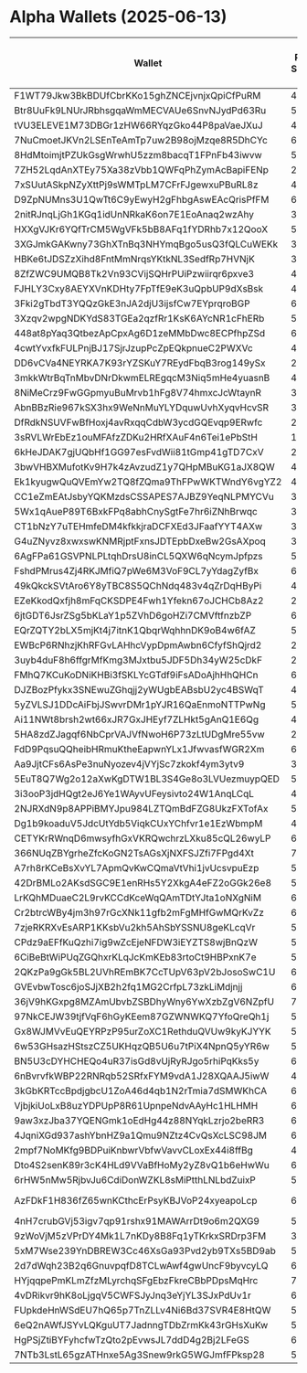 # Alpha Wallets (2025-06-13)

| Wallet | Risk Score | Backtesting ROI (SOL) | Portfolio Value (USD) | SOL Balance | Farming Attempts / Total Tokens | Farming Ratio (%) | Median/Avg Risk of Last 10 Tokens | Median/Avg MC of Last 10 Tokens | Winrate (%) | ROI (%) | ROI (1D) (%) | Win Rate 1D (%) | Tokens (1D) | ROI (7D) (%) | Win Rate 7D (%) | Tokens (7D) | ROI (30D) (%) | Win Rate 30D (%) | Tokens (30D) | Realized Gains (USD) | Unrealized Gains (USD) | Median/Avg Holding Time (min) | Buy Size | Median/Avg Profit % Per Trade | Median/Avg Loss % Per Trade |
|----------|----------|----------|----------|----------|----------|----------|----------|----------|----------|----------|----------|----------|----------|----------|----------|----------|----------|----------|----------|----------|----------|----------|----------|----------|----------|
| F1WT79Jkw3BkBDUfCbrKKo15ghZNCEjvnjxQpiCfPuRM | 48.30 | 20.95% | $12798.86 | 64.6482 | 14 / 174 | 8.05% | 5.00/5.20 | $7.32K/$40.22M | 54.02% | 50.13% | 1.17% | 80.00% | 3 | 2.75% | 81.25% | 13 | 23.05% | 62.22% | 41 | $85553.70 | $2341.87 | 367.27/6973.57 | $672.55 | 86.69%/1240.88% | -49.42%/-46.54% |
| Btr8UuFk9LNUrJRbhsgqaWmMECVAUe6SnvNJydPd63Ru | 55.33 | 17.00% | $38149.71 | 5.4179 | 0 / 24 | 0.00% | 5.00/5.10 | $438.82K/$1.67M | 54.17% | 19.69% | 8.42% | 50.00% | 1 | 21.36% | 58.33% | 8 | 15.78% | 47.37% | 18 | $32827.11 | $4281.27 | 1054.67/3297.79 | $4700.27 | 152.15%/179.40% | -1.58%/-1.58% |
| tVU3ELEVE1M73DBGr1zHW66RYqzGko44P8paVaeJXuJ | 40.95 | 16.42% | $7048.19 | 41.1515 | 0 / 24 | 0.00% | 0.00/0.80 | $55.73M/$1.16B | 45.83% | 106.71% | 4.75% | 100.00% | 0 | 23.19% | 100.00% | 2 | 23.19% | 100.00% | 2 | $1504.66 | $265.32 | 3348.89/54671.13 | $56.84 | 24.50%/403.86% | -95.96%/-89.69% |
| 7NuCmoetJKVn2LSEnTeAmTp7uw2B98ojMzqe8R5DhCYc | 66.26 | 10.37% | $3994.02 | 13.3067 | 0 / 23 | 0.00% | 4.00/3.70 | $80.54K/$1.34M | 47.83% | 58.46% | 3.62% | 50.00% | 1 | 3.34% | 43.75% | 15 | 24921.02% | 57.14% | 21 | $3366.16 | $148.07 | 677.90/9898.99 | $25.16 | -/- | -97.41%/-97.41% |
| 8HdMtoimjtPZUkGsgWrwhU5zzm8bacqT1FPnFb43iwvw | 56.40 | 7.61% | $5603.18 | 25.2014 | 0 / 24 | 0.00% | 4.00/4.10 | $71.10K/$491.33K | 50.00% | 33.52% | 187.94% | 36.36% | 9 | 100.00% | 50.00% | 24 | 100.00% | 50.00% | 24 | $3947.38 | $641.53 | 15.72/388.74 | $271.84 | -/- | -/- |
| 7ZH52LqdAnXTEy75Xa38zVbb1QWFqPhZymAcBapiFENp | 24.29 | 6.97% | $8210.58 | 39.0020 | 0 / 13 | 0.00% | 0.00/0.00 | $9.97M/$9.97M | 46.15% | 26.25% | 193.89% | 50.00% | 10 | 100.00% | 60.00% | 11 | 100.00% | 60.00% | 11 | $1105.88 | $-81.15 | 750.35/750.35 | $242.05 | -/- | -/- |
| 7xSUutASkpNZyXttPj9sWMTpLM7CFrFJgewxuPBuRL8z | 42.00 | 5.77% | $21081.33 | 89.5308 | 0 / 20 | 0.00% | 0.00/1.20 | $6.68M/$300.28M | 45.00% | 78.35% | 7.95% | 100.00% | 0 | 4.80% | 100.00% | 0 | 11.11% | 25.00% | 6 | $37536.55 | $705.26 | 5435.62/44066.18 | $1155.46 | 137.69%/185.43% | -37.94%/-44.13% |
| D9ZpNUMns3U1QwTt6C9yEwyH2gFhbgAswEAcQrisPfFM | 64.94 | 5.47% | $2060.44 | 14.2216 | 0 / 26 | 0.00% | 4.00/4.50 | $4.44K/$12.15K | 46.15% | 29.37% | 7.45% | 100.00% | 1 | 33.67% | 85.71% | 4 | 43.40% | 44.44% | 16 | $2227.53 | $-0.00 | 43.17/6248.60 | $218.69 | 81.14%/264.34% | -27.53%/-29.00% |
| 2nitRJnqLjGh1KGq1idUnNRkaK6on7E1EoAnaq2wzAhy | 37.66 | 3.17% | $19298.87 | 77.0463 | 1 / 53 | 1.89% | 0.00/1.20 | $997.18K/$35.38M | 50.94% | 9.11% | 1.34% | 60.00% | 3 | 26.84% | 46.15% | 10 | 4.51% | 43.75% | 12 | $4270.46 | $-154.79 | 209.16/11196.78 | $459.12 | 18.57%/82.13% | -36.10%/-40.95% |
| HXXgVJKr6YQfTrCM5WgVFk5bB8AFq1fYDRhb7x12QooX | 54.47 | 3.17% | $8520.38 | 9.7370 | 5 / 91 | 5.49% | 5.00/5.00 | $22.77K/$81.02K | 57.14% | 31.27% | 11.43% | 100.00% | 2 | 44.73% | 92.31% | 9 | 260.59% | 66.67% | 22 | $5489.71 | $1356.65 | 605.48/5856.74 | $98.62 | 28.59%/67.38% | -31.11%/-35.56% |
| 3XGJmkGAKwny73GhXTnBq3NHYmqBgo5usQ3fQLCuWEKk | 36.56 | 2.77% | $18797.81 | 73.5879 | 0 / 18 | 0.00% | 0.00/0.90 | $156.24K/$1.06M | 72.22% | 58.80% | 3.27% | 63.64% | 8 | 100.00% | 72.22% | 18 | 100.00% | 72.22% | 18 | $16436.82 | $97.49 | 401.86/729.78 | $833.14 | -/- | -/- |
| HBKe6tJDSZzXihd8FntMmNrqsYKtkNL3SedfRp7HVNjK | 36.00 | 1.08% | $71310.84 | 75.3308 | 0 / 17 | 0.00% | 0.00/0.40 | $4.69M/$6.97M | 47.06% | 16.86% | 11.16% | 50.00% | 4 | 37.15% | 33.33% | 8 | 100.00% | 47.06% | 17 | $7824.95 | $-664.99 | 3074.06/5165.42 | $698.54 | -/- | -/- |
| 8ZfZWC9UMQB8Tk2Vn93CVijSQHrPUiPzwiirqr6pxve3 | 44.44 | 0.89% | $18716.35 | 5.1316 | 0 / 50 | 0.00% | 4.00/4.00 | $15.65K/$269.45K | 50.00% | 16.04% | 1.15% | 50.00% | 12 | 324.48% | 52.78% | 32 | 128.18% | 48.84% | 42 | $8464.46 | $-83.10 | 274.35/1879.76 | $536.65 | 256.06%/225.32% | -43.99%/-47.40% |
| FJHLY3Cxy8AEYXVnKDHty7FpTfE9eK3uQpbUP9dXsBsk | 41.69 | 0.79% | $814.70 | 5.6234 | 0 / 12 | 0.00% | 3.00/2.80 | $1.79M/$20.44M | 75.00% | 67.08% | 35.17% | 66.67% | 1 | 96.50% | 100.00% | 4 | 100.00% | 75.00% | 12 | $2811.05 | $-2.75 | 364.40/3366.21 | $113.83 | -/- | -/- |
| 3Fki2gTbdT3YQQzGkE3nJA2djU3ijsfCw7EYprqroBGP | 67.13 | 0.67% | $17183.76 | 118.5842 | 1 / 47 | 2.13% | 4.00/4.20 | $46.19K/$4.02M | 48.94% | 387.51% | 0.00% | 0.00% | 0 | 7.77% | 100.00% | 4 | 283.91% | 51.43% | 35 | $8251.67 | $-92.86 | 12.34/131.05 | $27.76 | 244.40%/6559.85% | -63.76%/-59.05% |
| 3Xzqv2wpgNDKYdS83TGEa2qzfRr1KsK6AYcNR1cFhERb | 52.41 | 0.65% | $1976.83 | 12.3678 | 0 / 17 | 0.00% | 4.00/2.90 | $273.08K/$4.38M | 58.82% | 108.47% | 303.13% | 100.00% | 1 | 2782.21% | 70.59% | 15 | 2782.21% | 70.59% | 15 | $1653.58 | $126.27 | 866.20/6016.61 | $43.85 | -/- | -84.32%/-84.32% |
| 448at8pYaq3QtbezApCpxAg6D1zeMMbDwc8ECPfhpZSd | 62.23 | 0.45% | $1440.77 | 9.9426 | 1 / 24 | 4.17% | 4.00/4.30 | $4.14K/$7.78K | 45.83% | 43.84% | 1.37% | 100.00% | 0 | 77.58% | 37.50% | 7 | 732.17% | 47.62% | 21 | $2176.51 | $-9.41 | 431.21/1886.71 | $165.18 | 81.83%/81.83% | -6.02%/-6.02% |
| 4cwtYvxfkFULPnjBJ17SjrJzupPcZpEQkpnueC2PWXVc | 42.75 | 0.15% | $16103.05 | 11.1762 | 0 / 49 | 0.00% | 2.50/3.00 | $14.85M/$347.80M | 51.02% | 16.05% | 0.16% | 100.00% | 0 | 1.95% | 100.00% | 0 | 1.64% | 50.00% | 0 | $11773.03 | $2209.60 | 1675.96/25083.98 | $563.99 | 39.95%/114.99% | -20.70%/-25.02% |
| DD6vCVa4NEYRKA7K93rYZSKuY7REydFbqB3rog149ySx | 26.00 | 0.00% | $17681.21 | 112.0353 | 0 / 14 | 0.00% | 0.00/0.00 | $1.30B/$2.46B | 71.43% | 2473127.61% | 23.54% | 100.00% | 0 | 115.23% | 85.71% | 0 | 100.00% | 71.43% | 14 | $1014.45 | $-0.00 | 8070.41/7725.33 | $0.00 | -/- | -/- |
| 3mkkWtrBqTnMbvDNrDkwmELREgqcM3Niq5mHe4yuasnB | 44.81 | 0.00% | $14356.38 | 99.1822 | 5 / 64 | 7.81% | 0.00/1.10 | $3.15M/$13.85M | 71.88% | 2430.70% | 2.48% | 100.00% | 1 | 7.50% | 100.00% | 2 | 49.08% | 80.00% | 19 | $135166.83 | $-3.78 | 13.87/1458.66 | $51.73 | 75405.12%/968653.07% | -66.49%/-58.00% |
| 8NiMeCrz9FwGGpmyuBuMrvb1hFg8V74hmxcJcWtaynR | 33.00 | 0.00% | $107964.92 | 185.7362 | 0 / 30 | 0.00% | 2.00/3.30 | $4.27M/$4.74M | 66.67% | 69.99% | 9.44% | 100.00% | 2 | 26.86% | 100.00% | 2 | 58.25% | 80.00% | 5 | $399786.85 | $-494.63 | 363.04/5723.56 | $2723.72 | 176.44%/2684.26% | -55.27%/-46.81% |
| AbnBBzRie967kSX3hx9WeNnMuYLYDquwUvhXyqvHcvSR | 30.33 | -0.07% | $17220.88 | 17.9848 | 1 / 15 | 6.67% | 0.00/0.00 | $38.18M/$184.01M | 80.00% | 192.23% | 7.47% | 50.00% | 5 | 183.93% | 66.67% | 9 | 1445.64% | 80.00% | 14 | $2471.81 | $91.51 | 5341.78/20078.56 | $52.14 | 1425.12%/1425.12% | -/- |
| DfRdkNSUVFwBfHoxj4avRxqqCdbW3ycdGQEvqp9ERwfc | 24.65 | -0.22% | $9882.26 | 49.1088 | 0 / 38 | 0.00% | 0.00/0.40 | $2.94M/$19.88M | 57.89% | 18.73% | 12.72% | 76.92% | 3 | 37.71% | 82.35% | 5 | 38.85% | 62.96% | 8 | $11902.26 | $1716.03 | 15623.47/20080.07 | $302.76 | 28.53%/1333.33% | -27.47%/-27.55% |
| 3sRVLWrEbEz1ouMFAfzZDKu2HRfXAuF4n6Tei1ePbStH | 17.37 | -0.45% | $13861.06 | 6.5737 | 0 / 239 | 0.00% | 0.00/0.00 | $19.81M/$168.68M | 49.37% | 13.01% | 10.31% | 55.67% | 1 | 25.94% | 53.15% | 20 | 25.94% | 53.15% | 20 | $19649.69 | $1766.26 | 27552.45/89683.17 | $79.05 | 27.36%/59.46% | -22.63%/-32.96% |
| 6kHeJDAK7gjUQbHf1GG97esFvdWii81tGmp41gTD7CxV | 28.00 | -0.49% | $26025.90 | 106.7639 | 0 / 106 | 0.00% | 0.00/2.30 | $3.54M/$11.59M | 59.43% | 12.70% | 0.28% | 83.33% | 0 | 8.30% | 60.00% | 1 | 11.92% | 63.64% | 2 | $29549.68 | $15050.76 | 5294.69/39778.35 | $246.58 | 18.76%/34.03% | -18.00%/-28.03% |
| 3bwVHBXMufotKv9H7k4zAvzudZ1y7QHpMBuKG1aJX8QW | 46.16 | -0.58% | $7470.20 | 23.8176 | 6 / 145 | 4.14% | 4.50/3.60 | $1.18M/$3.69M | 50.34% | 8.94% | 3.83% | 46.43% | 3 | 5.79% | 51.28% | 5 | 65.90% | 61.70% | 89 | $21350.51 | $5851.54 | 4151.56/16023.10 | $193.05 | 16.46%/29.82% | -45.87%/-43.20% |
| Ek1kyugwQuQVEmYw2TQ8fZQma9ThFPwWKTWndY6vgYZ2 | 40.62 | -0.68% | $5614.76 | 37.8006 | 0 / 36 | 0.00% | 0.00/0.00 | $25.68M/$172.72M | 72.22% | 12.44% | 1.27% | 45.45% | 2 | 2.09% | 53.85% | 2 | 101.68% | 67.86% | 15 | $5420.67 | $2716.74 | 12962.96/19778.32 | $157.26 | 15.50%/183.39% | -43.22%/-33.85% |
| CC1eZmEAtJsbyYQKMzdsCSSAPES7AJBZ9YeqNLPMYCVu | 35.73 | -0.83% | $1773.84 | 12.2244 | 0 / 13 | 0.00% | 0.00/0.30 | $14.67M/$32.13M | 76.92% | 6.15% | 250.71% | 100.00% | 2 | 6539.33% | 100.00% | 4 | 100.00% | 76.92% | 13 | $1494.81 | $141.46 | 771.56/4575.64 | $660.38 | -/- | -/- |
| 5Wx1qAueP89T6BxkFPq8abhCnySgtFe7hr6iZNhBrwqc | 30.98 | -0.83% | $85459.08 | 8.2402 | 11 / 281 | 3.91% | 0.00/2.10 | $855.57K/$17.72M | 54.45% | 48.91% | 2.26% | 71.43% | 2 | 6.98% | 69.70% | 18 | 13.80% | 61.70% | 74 | $53945.97 | $3588.98 | 449.71/9617.56 | $259.26 | 30.99%/221.47% | -45.11%/-49.73% |
| CT1bNzY7uTEHmfeDM4kfkkjraDCFXEd3JFaafYYT4AXw | 31.56 | -0.88% | $5852.85 | 35.6153 | 3 / 80 | 3.75% | 0.00/0.90 | $14.79M/$13.98M | 56.25% | 0.87% | 9.52% | 70.00% | 0 | 36.41% | 66.67% | 5 | 198.71% | 72.00% | 14 | $4448.83 | $813.29 | 5596.88/15658.61 | $314.89 | 1.63%/2.61% | -3.10%/-11.89% |
| G4uZNyvz8xwxswKNMRjptFxnsJDTEpbDxeBw2GsAXpoq | 35.70 | -0.94% | $967.02 | 5.7949 | 0 / 51 | 0.00% | 0.00/0.00 | $92.43M/$168.23M | 66.67% | 11.45% | 1.03% | 42.86% | 1 | 40.23% | 66.67% | 3 | 5.00% | 45.83% | 14 | $1627.54 | $693.04 | 6716.47/16558.66 | $102.89 | 17.91%/770.71% | -29.49%/-35.01% |
| 6AgFPa61GSVPNLPLtqhDrsU8inCL5QXW6qNcymJpfpzs | 51.32 | -1.00% | $4764.17 | 11.0698 | 2 / 32 | 6.25% | 2.00/2.60 | $1.25M/$3.11M | 65.63% | 103.03% | 0.23% | 100.00% | 1 | 8.60% | 83.33% | 3 | 27.26% | 62.50% | 12 | $25020.74 | $176.19 | 1282.57/7480.62 | $299.71 | 47.90%/26461.97% | -16.36%/-21.91% |
| FshdPMrus4Zj4RKJMfiQ7pWe6M3VoF9CL7yYdagZyfBx | 61.17 | -1.05% | $7834.84 | 8.8060 | 0 / 14 | 0.00% | 4.00/3.40 | $984.18K/$2.26M | 50.00% | 16.75% | 7.73% | 100.00% | 0 | 7.73% | 100.00% | 0 | 100.00% | 50.00% | 14 | $10109.38 | $340.16 | 3482.40/5725.80 | $1280.69 | -/- | -/- |
| 49kQkckSVtAro6Y8yTBC8S5QChNdq483v4qZrDqHByPi | 45.35 | -1.39% | $2428.59 | 6.1751 | 2 / 97 | 2.06% | 0.00/0.40 | $883.91K/$3.29M | 54.64% | 8.03% | 6.17% | 42.11% | 13 | 21.23% | 46.43% | 26 | 27.40% | 48.08% | 50 | $7589.49 | $36.19 | 309.27/1965.51 | $255.72 | 12.59%/37.16% | -27.94%/-40.01% |
| EZeKkodQxfjh8mFqCKSDPE4Fwh1Yfekn67oJCHCb8Az2 | 25.71 | -1.40% | $18272.63 | 5.3369 | 0 / 20 | 0.00% | 0.00/0.50 | $23.71M/$37.04M | 55.00% | 50.27% | 0.45% | 57.14% | 1 | 74.99% | 71.43% | 10 | 100.00% | 55.00% | 20 | $19856.05 | $3430.21 | 4697.49/9987.34 | $393.24 | -/- | -/- |
| 6jtGDT6JsrZSg5bKLaY1p5ZVhD6goHZi7CMVftfnzbZP | 67.00 | -1.67% | $1628.56 | 7.9974 | 2 / 32 | 6.25% | 4.50/3.90 | $23.84K/$55.56K | 46.88% | 24.75% | 146.38% | 30.77% | 12 | 100.00% | 46.88% | 32 | 100.00% | 46.88% | 32 | $1146.16 | $111.64 | 35.01/416.71 | $93.51 | -/- | -/- |
| EQrZQTY2bLX5mjKt4j7itnK1QbqrWqhhnDK9oB4w6fAZ | 50.90 | -1.73% | $9935.37 | 20.2554 | 1 / 120 | 0.83% | 4.00/5.00 | $5.37K/$7.93K | 63.33% | 29.60% | 7.76% | 100.00% | 3 | 7.28% | 50.00% | 4 | 28.18% | 64.58% | 14 | $6069.48 | $805.41 | 13363.34/26294.61 | $165.37 | 15.94%/56.41% | -13.18%/-15.15% |
| EWBcP6RNhzjKhRFGvLAHhcVypDpmAwbn6CfyfShQjrd2 | 29.83 | -1.88% | $2933.06 | 18.1079 | 5 / 192 | 2.60% | 0.00/0.00 | $12.85M/$13.31M | 57.29% | 0.98% | 0.41% | 54.17% | 8 | 12.56% | 54.22% | 30 | 724.79% | 57.89% | 169 | $2129.21 | $4.91 | 2184.68/11625.09 | $139.66 | 2.20%/4.78% | -30.23%/-35.75% |
| 3uyb4duF8h6ffgrMfKmg3MJxtbu5JDF5Dh34yW25cDkF | 27.02 | -2.18% | $8274.36 | 42.0648 | 1 / 58 | 1.72% | 4.50/4.30 | $3.37M/$7.18M | 60.34% | 15.24% | 3.81% | 25.00% | 2 | 106.81% | 68.42% | 9 | 3011.49% | 62.50% | 44 | $8044.08 | $467.22 | 1154.08/5869.61 | $91.76 | 27.06%/26.66% | -48.51%/-44.26% |
| FMhQ7KCuKoDNiKHBi3fSKLYcGTdf9iFsADoAjhHhQHCn | 60.44 | -2.43% | $3724.54 | 24.7429 | 5 / 52 | 9.62% | 4.00/4.30 | $72.57K/$273.03K | 63.46% | 14.46% | 0.71% | 50.00% | 5 | 36.45% | 77.27% | 14 | 100.00% | 63.46% | 52 | $4255.47 | $707.95 | 142.54/3002.89 | $318.46 | -/- | -/- |
| DJZBozPfykx3SNEwuZGhqjj2yWUgbEABsbU2yc4BSWqT | 48.73 | -2.54% | $3633.30 | 18.6446 | 0 / 46 | 0.00% | 3.50/4.20 | $2.44M/$1.51B | 50.00% | 35.72% | 1.65% | 40.00% | 1 | 4.67% | 44.44% | 5 | 5.02% | 53.85% | 6 | $2026.52 | $10.78 | 4759.44/46056.11 | $59.03 | 18.60%/1341.03% | -73.96%/-64.05% |
| 5yZVLSJ1DDcAiFbjJSwvrDMr1pYJR16QaEnmoNTTPwNg | 53.75 | -2.61% | $2449.38 | 11.1803 | 0 / 25 | 0.00% | 4.00/3.30 | $319.11K/$2.86M | 56.00% | 20.76% | 12.93% | 57.14% | 3 | 118.49% | 56.52% | 23 | 118.49% | 56.52% | 23 | $4115.32 | $271.60 | 73.54/1342.62 | $180.87 | 184.45%/184.45% | -19.59%/-19.59% |
| Ai11NWt8brsh2wt66xJR7GxJHEyf7ZLHkt5gAnQ1E6Qg | 41.00 | -2.99% | $19000.82 | 9.8981 | 0 / 56 | 0.00% | 4.00/3.40 | $373.90K/$1.29M | 48.21% | 9.20% | 8.41% | 71.43% | 4 | 3699.90% | 50.00% | 44 | 100.00% | 48.21% | 56 | $6321.27 | $4004.74 | 382.48/1261.70 | $733.00 | -/- | -/- |
| 5HA8zdZJagqf6NbCprVAJVfNwoH6P73zLtUDgMre55vw | 24.48 | -3.17% | $2267.92 | 9.6218 | 1 / 87 | 1.15% | 0.00/2.10 | $4.15M/$8.26M | 51.72% | 28.84% | 4.24% | 57.89% | 5 | 261.17% | 59.52% | 29 | 100.00% | 51.72% | 87 | $5844.25 | $128.53 | 95.17/2474.97 | $34.05 | -/- | -/- |
| FdD9PqsuQQheibHRmuKtheEapwnYLx1JfwvasfWGR2Xm | 68.20 | -3.32% | $2213.59 | 7.8234 | 1 / 12 | 8.33% | 4.50/4.90 | $74.80K/$137.86K | 58.33% | 28.75% | 100.00% | 58.33% | 12 | 100.00% | 58.33% | 12 | 100.00% | 58.33% | 12 | $1295.73 | $34.08 | 38.63/148.69 | $320.62 | -/- | -/- |
| Aa9JjtCFs6AsPe3nuNyozev4jVYjSc7zkokf4ym3ytv9 | 31.65 | -3.50% | $3151.26 | 21.4010 | 5 / 72 | 6.94% | 0.00/0.50 | $5.66M/$11.07M | 54.17% | 2.72% | 4.24% | 45.45% | 7 | 61428.23% | 53.23% | 48 | 100.00% | 54.17% | 72 | $4615.48 | $0.00 | 107.97/2240.43 | $979.06 | -/- | -/- |
| 5EuT8Q7Wg2o12aXwKgDTW1BL3S4Ge8o3LVUezmuypQED | 50.64 | -3.69% | $408604793447316928.00 | 19.5837 | 1 / 721 | 0.14% | 4.00/2.80 | $147.63K/$690.21K | 46.19% | 1.73% | 8.00% | 33.33% | 2 | 7.29% | 25.00% | 6 | 44.67% | 44.44% | 14 | $21516.10 | $-19408.74 | 112.73/9485.06 | $117.22 | 41.45%/71.57% | -92.79%/-75.82% |
| 3i3ooP3jdHQgt2eJ6Ye1WAyvUFeysivto24W1AnqLCqL | 43.99 | -4.19% | $1342.85 | 7.4652 | 1 / 60 | 1.67% | 4.00/4.20 | $1.29M/$3.62M | 56.67% | 33.89% | 20.74% | 50.00% | 4 | 93.83% | 66.67% | 18 | 100.00% | 56.67% | 60 | $1253.57 | $226.11 | 36.18/168.60 | $49.77 | -/- | -/- |
| 2NJRXdN9p8APPiBMYJpu984LZTQmBdFZG8UkzFXTofAx | 50.48 | -4.35% | $8003.55 | 10.7906 | 0 / 17 | 0.00% | 4.50/4.30 | $184.00K/$2.72M | 58.82% | 26.95% | 709.70% | 62.50% | 13 | 100.00% | 58.82% | 17 | 100.00% | 58.82% | 17 | $1970.88 | $1025.83 | 110.62/359.58 | $407.59 | -/- | -/- |
| Dg1b9koaduV5JdcUtYdb5ViqkCUxYChfvr1e1EzWbmpM | 48.45 | -4.45% | $5601.52 | 12.5172 | 2 / 92 | 2.17% | 0.00/1.90 | $149.50K/$179.26K | 55.43% | 29.28% | 12.93% | 72.73% | 6 | 34.19% | 65.62% | 29 | 100.00% | 55.43% | 92 | $10577.99 | $242.69 | 59.48/1072.77 | $338.23 | -/- | -/- |
| CETYKrRWnqD6mwsyfhGxVKRQwchrzLXku85cQL26wyLP | 64.03 | -4.68% | $2600.87 | 17.9580 | 2 / 31 | 6.45% | 3.00/2.50 | $4.35K/$10.75K | 51.61% | 18.08% | 195.10% | 54.17% | 23 | 100.00% | 51.61% | 31 | 100.00% | 51.61% | 31 | $1900.11 | $0.00 | 9.74/63.63 | $287.62 | -/- | -/- |
| 366NUqZBYgrheZfcKoGN2TsAGsXjNXFSJZfi7FPgd4Xt | 76.79 | -4.72% | $1057.41 | 7.2969 | 1 / 15 | 6.67% | 4.50/4.70 | $20.68K/$102.65K | 53.33% | 106.55% | 17.74% | 66.67% | 3 | 35.24% | 42.86% | 7 | 100.00% | 53.33% | 15 | $4714.95 | $0.00 | 20.87/387.90 | $131.75 | -/- | -/- |
| A7rh8rKCeBsXvYL7ApmQvKwCQmaVtVhi1jvUcsvpuEzp | 58.04 | -4.78% | $6208.22 | 21.2209 | 0 / 17 | 0.00% | 4.00/3.50 | $39.46K/$1.30M | 47.06% | 66.60% | 8.63% | 66.67% | 2 | 3281.91% | 43.75% | 16 | 100.00% | 47.06% | 17 | $2810.07 | $1915.03 | 17.90/383.62 | $210.98 | -/- | -/- |
| 42DrBMLo2AKsdSGC9E1enRHs5Y2XkgA4eFZ2oGGk26e8 | 52.87 | -4.92% | $7502.56 | 51.7806 | 0 / 19 | 0.00% | 4.00/4.30 | $13.05K/$533.03K | 63.16% | 32.51% | 0.00% | 0.00% | 0 | 100.00% | 63.16% | 19 | 100.00% | 63.16% | 19 | $1675.48 | $90.15 | 28.30/110.70 | $139.74 | -/- | -/- |
| LrKQhMDuaeC2L9rvKCCdKceWqQAmTDtYJta1oNXgNiM | 62.34 | -4.93% | $3122.37 | 14.5005 | 3 / 64 | 4.69% | 4.00/5.30 | $4.19K/$5.79K | 56.25% | 38.79% | 10.71% | 54.55% | 10 | 55.70% | 51.11% | 45 | 1624.82% | 57.63% | 59 | $3814.24 | $-24.14 | 17.27/451.20 | $117.85 | 82.39%/82.39% | -12.09%/-13.08% |
| Cr2btrcWBy4jm3h97rGcXNk11gfb2mFgMHfGwMQrKvZz | 60.00 | -4.93% | $2574.28 | 14.0179 | 0 / 17 | 0.00% | 4.00/4.30 | $6.10K/$54.63K | 58.82% | 90.56% | 3.54% | 100.00% | 1 | 30.70% | 57.14% | 12 | 100.00% | 58.82% | 17 | $2094.52 | $164.84 | 227.12/987.15 | $116.24 | -/- | -/- |
| 7zjeRKRXvEsARP1KKsbVu2kh5AhSbYSSNU8geKLcqVr | 57.99 | -5.22% | $2684.97 | 18.5286 | 3 / 37 | 8.11% | 0.00/1.20 | $4.63K/$5.20M | 62.16% | 14.86% | 2.59% | 100.00% | 0 | 100.00% | 62.16% | 37 | 100.00% | 62.16% | 37 | $2326.87 | $0.00 | 16.61/394.73 | $194.76 | -/- | -/- |
| CPdz9aEFfKuQzhi7ig9wZcEjeNFDW3iEYZTS8wjBnQzW | 59.33 | -5.44% | $19755.80 | 22.2491 | 24 / 331 | 7.25% | 6.50/5.90 | $23.24K/$112.61K | 49.85% | 19.60% | 1.92% | 66.67% | 5 | 6.59% | 58.33% | 19 | 462.90% | 45.45% | 86 | $31907.87 | $7649.59 | 14.39/1300.82 | $270.24 | 15.69%/30.81% | -11.94%/-23.55% |
| 6CiBeBtWiPUqZGQhxrKLqJcKmKEb83rtoCt9HBPxnK7e | 56.83 | -5.69% | $2424.11 | 7.7872 | 0 / 20 | 0.00% | 4.50/4.30 | $363.80K/$565.16K | 45.00% | 45.79% | 922.47% | 53.33% | 15 | 100.00% | 45.00% | 20 | 100.00% | 45.00% | 20 | $1106.67 | $549.02 | 77.44/283.51 | $157.26 | -/- | -/- |
| 2QKzPa9gGk5BL2UVhREmBK7CcTUpV63pV2bJosoSwC1U | 62.39 | -5.71% | $1119.13 | 5.4599 | 2 / 38 | 5.26% | 3.50/3.00 | $12.70K/$13.15K | 78.95% | 51.93% | 6.90% | 100.00% | 1 | 153.71% | 100.00% | 4 | 290.78% | 92.31% | 13 | $5563.08 | $10.82 | 161.69/1120.31 | $126.09 | 17.35%/87.10% | -8.84%/-22.97% |
| GVEvbwTosc6joSJjXB2h2fq1MG2CrfpL73zkLiMdjnjj | 67.70 | -5.80% | $1078.59 | 7.4556 | 2 / 28 | 7.14% | 4.50/4.70 | $33.11K/$114.05K | 57.14% | 23.29% | 29.80% | 50.00% | 4 | 218.36% | 55.56% | 9 | 100.00% | 57.14% | 28 | $1442.13 | $0.59 | 34.84/287.40 | $165.03 | -/- | -/- |
| 36jV9hKGxpg8MZAmUbvbZSBDhyWny6YwXzbZgV6NZpfU | 71.00 | -5.91% | $11902.84 | 35.0977 | 0 / 29 | 0.00% | 10.00/8.60 | $4.87K/$8.27K | 62.07% | 986.33% | 1.35% | 100.00% | 1 | 1.49% | 100.00% | 2 | 1.49% | 100.00% | 2 | $170874.00 | $-9.36 | 176.61/564.75 | $96.16 | 2910.86%/359373.08% | -2.77%/-2.77% |
| 97NkCEJW39tjfVqF6hGyKEem87GZWNWKQ7YfoQreQh1j | 59.22 | -6.17% | $4436.83 | 20.6621 | 1 / 48 | 2.08% | 4.00/3.20 | $175.39K/$286.52K | 52.08% | 2.89% | 22.73% | 69.23% | 6 | 22.04% | 57.14% | 16 | 100.00% | 58.14% | 48 | $1310.57 | $9.63 | 541.49/4633.43 | $126.44 | -/- | -/- |
| Gx8WJMVvEuQEYRPzP95urZoXC1RethduQVUw9kyKJYYK | 59.15 | -6.90% | $2346.97 | 11.1252 | 1 / 16 | 6.25% | 3.00/3.20 | $4.78K/$6.16K | 81.25% | 30.11% | 37.44% | 75.00% | 8 | 100.00% | 81.25% | 16 | 100.00% | 81.25% | 16 | $1711.17 | $246.36 | 8.50/41.46 | $333.64 | -/- | -/- |
| 6w53GHsazHStszCZ5UKHqzQB5U6u7tPiX4NpnQ5yYR6w | 56.94 | -7.33% | $2309.87 | 6.7621 | 0 / 20 | 0.00% | 4.50/4.30 | $363.80K/$565.13K | 45.00% | 46.63% | 1248.74% | 53.33% | 15 | 100.00% | 45.00% | 20 | 100.00% | 45.00% | 20 | $1143.03 | $567.45 | 77.89/284.54 | $147.52 | -/- | -/- |
| BN5U3cDYHCHEQo4uR37isGd8vUjRyRJgo5rhiPqKks5y | 62.03 | -7.74% | $3132.48 | 13.9327 | 14 / 166 | 8.43% | 3.50/4.00 | $4.47K/$27.99K | 48.80% | 8.79% | 0.67% | 50.00% | 3 | 11.17% | 47.62% | 21 | 14296.67% | 50.32% | 155 | $3371.69 | $396.61 | 11.40/3565.96 | $72.88 | 43.76%/43.76% | -48.08%/-46.51% |
| 6nBvrvfkWBP22RNRqb52SRfxFYM9vdA1J28XQAAJ5iwW | 43.15 | -7.89% | $5484.08 | 6.7880 | 0 / 19 | 0.00% | 0.00/1.30 | $271.88K/$3.98M | 78.95% | 111.74% | 54.66% | 87.50% | 4 | 131.01% | 81.82% | 8 | 411.27% | 81.82% | 11 | $4701.75 | $804.93 | 13767.54/15120.39 | $183.22 | 43.07%/85.73% | -16.55%/-16.55% |
| 3kGbKRTccBpdjgbcU1ZoA46d4qb1N2rTmia7dSMWKhCA | 63.85 | -8.06% | $1397.88 | 9.6560 | 1 / 24 | 4.17% | 4.50/4.60 | $5.00K/$30.26K | 58.33% | 12.18% | 156.08% | 52.63% | 15 | 100.00% | 58.33% | 24 | 100.00% | 58.33% | 24 | $1635.82 | $0.02 | 11.46/303.66 | $242.91 | -/- | -/- |
| VjbjkiUoLxB8uzYDPUpP8R61UpnpeNdvAAyHc1HLHMH | 61.35 | -8.12% | $1654.19 | 10.4142 | 0 / 12 | 0.00% | 4.00/3.50 | $27.13K/$214.25K | 50.00% | 17.30% | 131.61% | 66.67% | 3 | 100.00% | 50.00% | 12 | 100.00% | 50.00% | 12 | $1078.82 | $-1.48 | 18.73/87.91 | $288.11 | -/- | -/- |
| 9aw3xzJba37YQENGmk1oEdHg44z88NYqkLzrjo2beRR3 | 67.43 | -8.30% | $1067.30 | 7.3626 | 0 / 39 | 0.00% | 10.00/9.20 | $1.24M/$961.82K | 76.92% | 32.94% | 3.64% | 100.00% | 1 | 19.76% | 100.00% | 5 | 329.16% | 86.36% | 24 | $1174.43 | $103.11 | 881.71/895.03 | $96.64 | 37.42%/31.39% | -92.86%/-76.31% |
| 4JqniXGd937ashYbnHZ9a1Qmu9NZtz4CvQsXcLSC98JM | 69.27 | -8.64% | $2196.13 | 13.8675 | 2 / 39 | 5.13% | 4.00/4.00 | $4.06K/$4.50K | 61.54% | 10.59% | 3.67% | 66.67% | 2 | 6.44% | 58.33% | 10 | 42.36% | 57.69% | 24 | $2697.54 | $43.37 | 179.01/3098.94 | $161.15 | 9.41%/11.79% | -9.65%/-10.12% |
| 2mpf7NoMKfg9BDPuiKnbwrVbfwVavvCLoxEx44i8ffBg | 48.79 | -9.07% | $4327.88 | 26.6450 | 6 / 202 | 2.97% | 5.00/5.00 | $14.56K/$658.09K | 46.53% | 16.32% | 76.51% | 56.67% | 27 | 1307.86% | 46.75% | 166 | 841.90% | 47.34% | 186 | $2732.39 | $50.17 | 25.73/1772.64 | $52.25 | 36.41%/33.53% | -88.11%/-68.02% |
| Dto4S2senK89r3cK4HLd9VVaBfHoMy2yZ8vQ1b6eHwWu | 65.12 | -9.95% | $7265.79 | 48.8522 | 1 / 18 | 5.56% | 5.00/3.60 | $56.48K/$1.66M | 77.78% | 16.22% | 30.05% | 100.00% | 1 | 22.11% | 83.33% | 2 | 676.30% | 85.71% | 4 | $5235.67 | $66.63 | 5670.72/11826.41 | $459.07 | 10.41%/31.07% | -13.54%/-31.40% |
| 6rHW5nMw5RjbvJu6CdiDonWZKL8sMiPtthLNLbdZuixP | 55.25 | -9.97% | $1085.08 | 5.4780 | 0 / 12 | 0.00% | 4.00/2.70 | $17.79K/$95.39K | 58.33% | 12.94% | 823.39% | 83.33% | 5 | 100.00% | 58.33% | 12 | 100.00% | 58.33% | 12 | $1317.45 | $5.00 | 178.15/359.38 | $254.87 | -/- | -/- |
| AzFDkF1H836fZ65wnKCthcErPsyKBJVoP24xyeapoLcp | 62.65 | -10.42% | $1541.90 | 10.6419 | 23 / 1145 | 2.01% | 10.00/9.30 | $4.05K/$4.05K | 60.52% | 31.63% | 1.06% | 85.71% | 5 | 1.56% | 84.09% | 33 | 5.67% | 80.18% | 269 | $394057.06 | $0.00 | 7.77/21.44 | $258.41 | 46.54%/167.44% | -15.76%/-37.43% |
| 4nH7crubGVj53igv7qp91rshx91MAWArrDt9o6m2QXG9 | 58.14 | -10.81% | $1268.14 | 5.6222 | 8 / 93 | 8.60% | 4.00/4.10 | $7.16K/$47.55K | 70.97% | 10.15% | 100.00% | 70.97% | 93 | 100.00% | 70.97% | 93 | 100.00% | 70.97% | 93 | $1153.52 | $44.96 | 3.92/3.28 | $124.25 | -/- | -/- |
| 9zWoVjM5zVPrDY4Mk1L7nKDy8B8Fq1yTKrkxSRDrp3FM | 39.07 | -10.82% | $7708.47 | 51.1134 | 7 / 140 | 5.00% | 4.00/5.30 | $5.49K/$11.83K | 81.43% | 14.63% | 13.70% | 70.59% | 12 | 1048.00% | 81.10% | 125 | 100.00% | 81.43% | 140 | $15551.07 | $392.45 | 35.04/187.33 | $458.65 | -/- | -/- |
| 5xM7Wse239YnDBREW3Cc46XsGa93Pvd2yb9TXs5BD9ab | 51.42 | -10.91% | $8666.69 | 7.1754 | 7 / 77 | 9.09% | 4.00/4.50 | $4.10K/$4.10K | 71.43% | 15.31% | 20.56% | 83.33% | 6 | 107.34% | 80.00% | 40 | 333.94% | 73.91% | 69 | $1887.91 | $-0.00 | 4.28/169.30 | $157.35 | 45.00%/45.81% | -8.09%/-7.28% |
| 2d7dWqh23B2q6GnuvpqfD8TCLwAwf4gwUncF9byvcyLQ | 69.15 | -11.08% | $5096.95 | 27.2266 | 0 / 14 | 0.00% | 3.50/2.90 | $5.32K/$26.47K | 57.14% | 54.61% | 0.02% | 50.00% | 0 | 0.02% | 50.00% | 0 | 0.02% | 50.00% | 0 | $6177.83 | $-59.61 | 2926.56/8631.79 | $190.57 | 14.68%/54.18% | -37.29%/-37.58% |
| HYjqqpePmKLmZfzMLyrchqSFgEbzFkreCBbPDpsMqHrc | 70.19 | -11.71% | $5620.96 | 29.5979 | 4 / 56 | 7.14% | 4.00/4.60 | $4.11K/$21.06K | 62.50% | 13.16% | 17.38% | 75.00% | 4 | 22.77% | 46.67% | 15 | 100.00% | 62.50% | 56 | $1983.58 | $-5.13 | 9.74/126.63 | $208.06 | -/- | -/- |
| 4vDRikvr9hK8oLjgqV5CWFSJyJnq3eYjYL3SJxPdUv1r | 66.43 | -12.27% | $1652.03 | 11.4070 | 3 / 32 | 9.38% | 5.00/4.60 | $32.61K/$57.38K | 65.63% | 5.52% | 22.80% | 83.33% | 3 | 1994.68% | 68.97% | 28 | 100.00% | 65.62% | 32 | $1005.35 | $-0.00 | 8.01/548.16 | $282.70 | -/- | -/- |
| FUpkdeHnWSdEU7hQ65p7TnZLLv4Ni6Bd37SVR4E8HtQW | 56.28 | -12.97% | $18821.88 | 129.9029 | 27 / 881 | 3.06% | 10.00/9.50 | $12.90K/$12.90K | 47.79% | 21.14% | 1.40% | 83.33% | 5 | 2.07% | 78.95% | 32 | 3.63% | 72.67% | 219 | $507790.33 | $23.63 | 14.71/31.35 | $595.90 | 32.96%/54.84% | -9.06%/-19.81% |
| 6eQ2nAWfJSYvLQKguUT7JadnngTDbZrmKk43rGHsXuKw | 59.64 | -14.69% | $5809.34 | 29.8874 | 9 / 91 | 9.89% | 4.00/4.70 | $4.37K/$9.28K | 52.75% | 21.57% | 159.29% | 54.17% | 23 | 239.67% | 52.22% | 90 | 100.00% | 52.75% | 91 | $6731.40 | $83.63 | 9.52/97.19 | $248.20 | -/- | -/- |
| HgPSjZtiBYFyhcfwTzQto2pEvwsJL7ddD4g2Bj2LFeGS | 61.49 | -17.59% | $2368.63 | 16.3530 | 8 / 215 | 3.72% | 10.00/9.40 | $4.06K/$4.06K | 46.51% | 14.15% | 5.23% | 73.33% | 4 | 13.89% | 79.31% | 32 | 27.28% | 77.31% | 206 | $48904.11 | $80.53 | 14.82/20.20 | $415.53 | 30.40%/76.20% | -/- |
| 7NTb3LstL65gzATHnxe5Ag3Snew9rkG5WGJmfFPksp28 | 52.29 | -21.18% | $2124.28 | 14.6613 | 18 / 318 | 5.66% | 4.00/3.10 | $15.30K/$640.06K | 62.58% | 3.90% | 23.53% | 100.00% | 5 | 14.48% | 78.72% | 46 | 3.21% | 69.66% | 87 | $3173.65 | $189.40 | 65.39/2375.34 | $66.87 | 15.08%/5772.53% | -46.54%/-47.74% |
